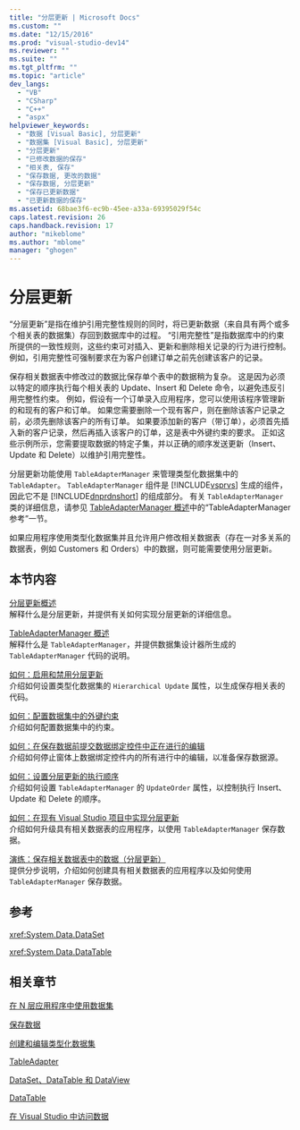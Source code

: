 ```yaml
---
title: "分层更新 | Microsoft Docs"
ms.custom: ""
ms.date: "12/15/2016"
ms.prod: "visual-studio-dev14"
ms.reviewer: ""
ms.suite: ""
ms.tgt_pltfrm: ""
ms.topic: "article"
dev_langs: 
  - "VB"
  - "CSharp"
  - "C++"
  - "aspx"
helpviewer_keywords: 
  - "数据 [Visual Basic], 分层更新"
  - "数据集 [Visual Basic], 分层更新"
  - "分层更新"
  - "已修改数据的保存"
  - "相关表, 保存"
  - "保存数据, 更改的数据"
  - "保存数据, 分层更新"
  - "保存已更新数据"
  - "已更新数据的保存"
ms.assetid: 68bae3f6-ec9b-45ee-a33a-69395029f54c
caps.latest.revision: 26
caps.handback.revision: 17
author: "mikeblome"
ms.author: "mblome"
manager: "ghogen"
---
```

# 分层更新
“分层更新”是指在维护引用完整性规则的同时，将已更新数据（来自具有两个或多个相关表的数据集）存回到数据库中的过程。  “引用完整性”是指数据库中的约束所提供的一致性规则，这些约束可对插入、更新和删除相关记录的行为进行控制。  例如，引用完整性可强制要求在为客户创建订单之前先创建该客户的记录。  
  
 保存相关数据表中修改过的数据比保存单个表中的数据稍为复杂。  这是因为必须以特定的顺序执行每个相关表的 Update、Insert 和 Delete 命令，以避免违反引用完整性约束。  例如，假设有一个订单录入应用程序，您可以使用该程序管理新的和现有的客户和订单。  如果您需要删除一个现有客户，则在删除该客户记录之前，必须先删除该客户的所有订单。  如果要添加新的客户（带订单），必须首先插入新的客户记录，然后再插入该客户的订单，这是表中外键约束的要求。  正如这些示例所示，您需要提取数据的特定子集，并以正确的顺序发送更新（Insert、Update 和 Delete）以维护引用完整性。  
  
 分层更新功能使用 `TableAdapterManager` 来管理类型化数据集中的 `TableAdapter`。  `TableAdapterManager` 组件是 [!INCLUDE[vsprvs](../code-quality/includes/vsprvs_md.md)] 生成的组件，因此它不是 [!INCLUDE[dnprdnshort](../code-quality/includes/dnprdnshort_md.md)] 的组成部分。  有关 `TableAdapterManager` 类的详细信息，请参见 [TableAdapterManager 概述](../Topic/TableAdapterManager%20Overview.md)中的“TableAdapterManager 参考”一节。  
  
 如果应用程序使用类型化数据集并且允许用户修改相关数据表（存在一对多关系的数据表，例如 Customers 和 Orders）中的数据，则可能需要使用分层更新。  
  
## 本节内容  
 [分层更新概述](../Topic/Hierarchical%20Update%20Overview.md)  
 解释什么是分层更新，并提供有关如何实现分层更新的详细信息。  
  
 [TableAdapterManager 概述](../Topic/TableAdapterManager%20Overview.md)  
 解释什么是 `TableAdapterManager`，并提供数据集设计器所生成的 `TableAdapterManager` 代码的说明。  
  
 [如何：启用和禁用分层更新](../Topic/How%20to:%20Enable%20and%20Disable%20Hierarchical%20Update.md)  
 介绍如何设置类型化数据集的 `Hierarchical Update` 属性，以生成保存相关表的代码。  
  
 [如何：配置数据集中的外键约束](../Topic/How%20to:%20Configure%20Foreign-Key%20Constraints%20in%20a%20Dataset.md)  
 介绍如何配置数据集中的约束。  
  
 [如何：在保存数据前提交数据绑定控件中正在进行的编辑](../data-tools/commit-in-process-edits-on-data-bound-controls-before-saving-data.md)  
 介绍如何停止窗体上数据绑定控件内的所有进行中的编辑，以准备保存数据源。  
  
 [如何：设置分层更新的执行顺序](../Topic/How%20to:%20Set%20the%20Order%20When%20Performing%20a%20Hierarchical%20Update.md)  
 介绍如何设置 `TableAdapterManager` 的 `UpdateOrder` 属性，以控制执行 Insert、Update 和 Delete 的顺序。  
  
 [如何：在现有 Visual Studio 项目中实现分层更新](../Topic/How%20to:%20Implement%20Hierarchical%20Update%20in%20Existing%20Visual%20Studio%20Projects.md)  
 介绍如何升级具有相关数据表的应用程序，以使用 `TableAdapterManager` 保存数据。  
  
 [演练：保存相关数据表中的数据（分层更新）](../Topic/Walkthrough:%20Saving%20Data%20from%20Related%20Data%20Tables%20\(Hierarchical%20Update\).md)  
 提供分步说明，介绍如何创建具有相关数据表的应用程序以及如何使用 `TableAdapterManager` 保存数据。  
  
## 参考  
 <xref:System.Data.DataSet>  
  
 <xref:System.Data.DataTable>  
  
## 相关章节  
 [在 N 层应用程序中使用数据集](../data-tools/work-with-datasets-in-n-tier-applications.md)  
  
 [保存数据](../data-tools/saving-data.md)  
  
 [创建和编辑类型化数据集](../data-tools/creating-and-editing-typed-datasets.md)  
  
 [TableAdapter](../Topic/TableAdapters.md)  
  
 [DataSet、DataTable 和 DataView](../Topic/DataSets,%20DataTables,%20and%20DataViews.md)  
  
 [DataTable](../Topic/DataTables.md)  
  
 [在 Visual Studio 中访问数据](../data-tools/accessing-data-in-visual-studio.md)